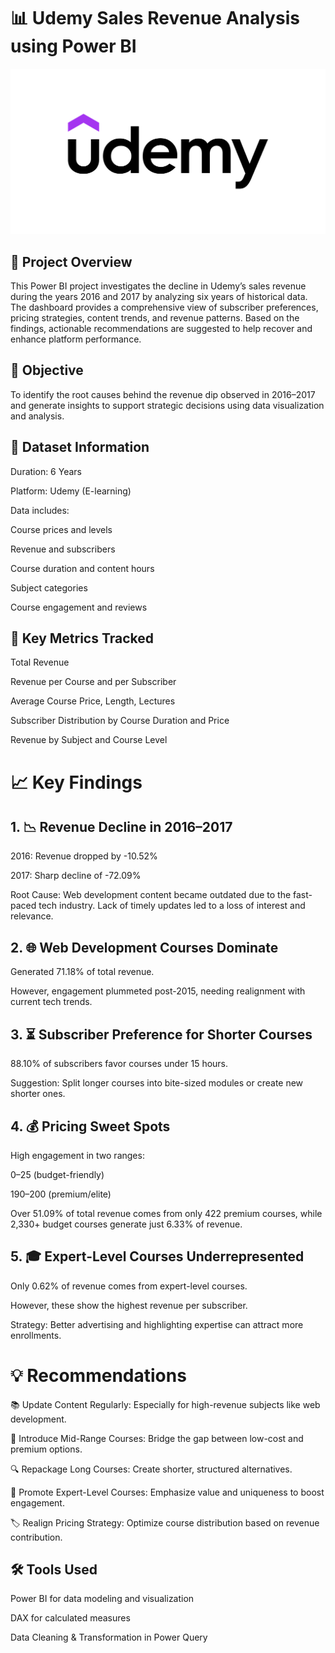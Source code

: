 # 📊 Udemy Sales Revenue Analysis using Power BI

![Udemy Logo](https://github.com/Mahesh9679/Udemy_Project/blob/main/Udemy-Logo-New.png)


## 📝 Project Overview
This Power BI project investigates the decline in Udemy’s sales revenue during the years 2016 and 2017 by analyzing six years of historical data. The dashboard provides a comprehensive view of subscriber preferences, pricing strategies, content trends, and revenue patterns. Based on the findings, actionable recommendations are suggested to help recover and enhance platform performance.

## 🎯 Objective
To identify the root causes behind the revenue dip observed in 2016–2017 and generate insights to support strategic decisions using data visualization and analysis.


## 📅 Dataset Information
Duration: 6 Years

Platform: Udemy (E-learning)

Data includes:

Course prices and levels

Revenue and subscribers

Course duration and content hours

Subject categories

Course engagement and reviews

## 📌 Key Metrics Tracked
Total Revenue

Revenue per Course and per Subscriber

Average Course Price, Length, Lectures

Subscriber Distribution by Course Duration and Price

Revenue by Subject and Course Level

# 📈 Key Findings
## 1. 📉 Revenue Decline in 2016–2017
2016: Revenue dropped by -10.52%

2017: Sharp decline of -72.09%

Root Cause: Web development content became outdated due to the fast-paced tech industry. Lack of timely updates led to a loss of interest and relevance.


## 2. 🌐 Web Development Courses Dominate
Generated 71.18% of total revenue.

However, engagement plummeted post-2015, needing realignment with current tech trends.


## 3. ⏳ Subscriber Preference for Shorter Courses
88.10% of subscribers favor courses under 15 hours.

Suggestion: Split longer courses into bite-sized modules or create new shorter ones.


## 4. 💰 Pricing Sweet Spots
High engagement in two ranges:

$0–$25 (budget-friendly)

$190–$200 (premium/elite)

Over 51.09% of total revenue comes from only 422 premium courses, while 2,330+ budget courses generate just 6.33% of revenue.


## 5. 🎓 Expert-Level Courses Underrepresented
Only 0.62% of revenue comes from expert-level courses.

However, these show the highest revenue per subscriber.

Strategy: Better advertising and highlighting expertise can attract more enrollments.





# 💡 Recommendations
📚 Update Content Regularly: Especially for high-revenue subjects like web development.

🧩 Introduce Mid-Range Courses: Bridge the gap between low-cost and premium options.

🔍 Repackage Long Courses: Create shorter, structured alternatives.

🚀 Promote Expert-Level Courses: Emphasize value and uniqueness to boost engagement.

🏷 Realign Pricing Strategy: Optimize course distribution based on revenue contribution.






## 🛠 Tools Used
Power BI for data modeling and visualization

DAX for calculated measures

Data Cleaning & Transformation in Power Query





